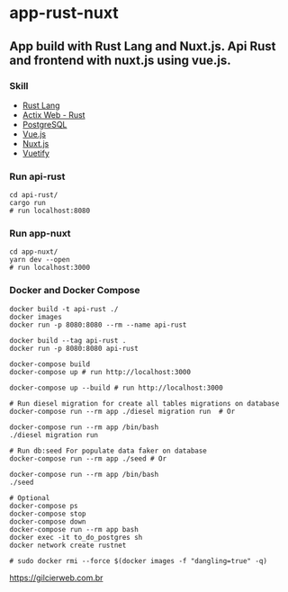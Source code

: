 # app-rust-nuxt
## App build with Rust Lang and Nuxt.js. Api Rust and frontend with nuxt.js using vue.js.

### Skill

- [Rust Lang](https://www.rust-lang.org/)
- [Actix Web - Rust](https://actix.rs/)
- [PostgreSQL](https://www.postgresql.org/)
- [Vue.js](https://vuejs.org/)
- [Nuxt.js](https://nuxt.com/)
- [Vuetify](https://vuetifyjs.com/)

### Run api-rust

```shell
cd api-rust/
cargo run
# run localhost:8080

```

### Run app-nuxt

```shell
cd app-nuxt/
yarn dev --open
# run localhost:3000

```

### Docker and Docker Compose

```shell
docker build -t api-rust ./
docker images
docker run -p 8080:8080 --rm --name api-rust

docker build --tag api-rust .
docker run -p 8080:8080 api-rust

docker-compose build
docker-compose up # run http://localhost:3000

docker-compose up --build # run http://localhost:3000

# Run diesel migration for create all tables migrations on database
docker-compose run --rm app ./diesel migration run  # Or

docker-compose run --rm app /bin/bash
./diesel migration run

# Run db:seed For populate data faker on database
docker-compose run --rm app ./seed # Or

docker-compose run --rm app /bin/bash
./seed

# Optional
docker-compose ps
docker-compose stop
docker-compose down
docker-compose run --rm app bash
docker exec -it to_do_postgres sh
docker network create rustnet

# sudo docker rmi --force $(docker images -f "dangling=true" -q)

```


https://gilcierweb.com.br

